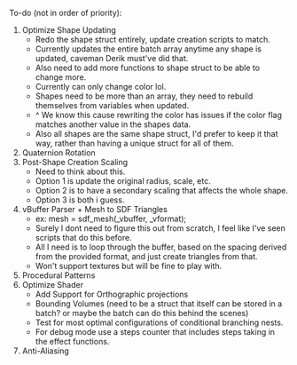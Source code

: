 To-do (not in order of priority):
1. Optimize Shape Updating
   - Redo the shape struct entirely, update creation scripts to match. 
   - Currently updates the entire batch array anytime any shape is updated, caveman Derik must've did that. 
   - Also need to add more functions to shape struct to be able to change more.
   - Currently can only change color lol.
   - Shapes need to be more than an array, they need to rebuild themselves from variables when updated.
   - ^ We know this cause rewriting the color has issues if the color flag matches another value in the shapes data.
   - Also all shapes are the same shape struct, I'd prefer to keep it that way, rather than having a unique struct for all of them.
3. Quaternion Rotation
4. Post-Shape Creation Scaling
   - Need to think about this.
   - Option 1 is update the original radius, scale, etc.
   - Option 2 is to have a secondary scaling that affects the whole shape.
   - Option 3 is both i guess.
5. vBuffer Parser + Mesh to SDF Triangles
   - ex: mesh =  sdf_mesh(_vbuffer, _vformat);
   - Surely I dont need to figure this out from scratch, I feel like I've seen scripts that do this before.
   - All I need is to loop through the buffer, based on the spacing derived from the provided format, and just create triangles from that.
   - Won't support textures but will be fine to play with.
6. Procedural Patterns
7. Optimize Shader
   - Add Support for Orthographic projections
   - Bounding Volumes (need to be a struct that itself can be stored in a batch? or maybe the batch can do this behind the scenes)
   - Test for most optimal configurations of conditional branching nests.
   - For debug mode use a steps counter that includes steps taking in the effect functions.
8. Anti-Aliasing
